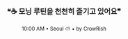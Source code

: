 <div align="center">

<br>

<h3>❝☕ 모닝 루틴을 천천히 즐기고 있어요❞</h3>

<sub>10:00 AM • Seoul ⛅ • by CrowRish</sub>

<br>

</div>